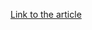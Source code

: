 [Link to the article](https://blog.malwarebytes.com/threat-analysis/2016/05/petya-and-mischa-ransomware-duet-p1/)
